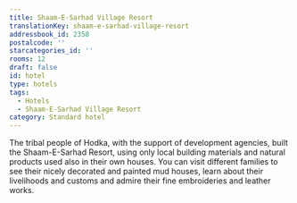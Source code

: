 ```yaml
---
title: Shaam-E-Sarhad Village Resort
translationKey: shaam-e-sarhad-village-resort
addressbook_id: 2358
postalcode: ''
starcategories_id: ''
rooms: 12
draft: false
id: hotel
type: hotels
tags:
  - Hotels
  - Shaam-E-Sarhad Village Resort
category: Standard hotel
---
```

The tribal people of Hodka, with the support of development agencies, built the Shaam-E-Sarhad Resort, using only local building materials and natural products used also in their own houses. You can visit different families to see their nicely decorated and painted mud houses, learn about their livelihoods and customs and admire their fine embroideries and leather works.